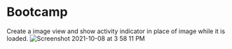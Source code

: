 # Bootcamp

Create a image view and show activity indicator in place of image while it is loaded.
![Screenshot 2021-10-08 at 3 58 11 PM](https://user-images.githubusercontent.com/91865197/136541503-75d22be1-807a-43db-9e90-907a9ea78472.png)
